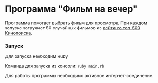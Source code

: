 # Программа "Фильм на вечер"
Программа помогает выбрать фильм для просмотра. При каждом запуске загружает 50 случайных фильмов из [рейтинга топ-500 Кинопоиска](https://www.kinopoisk.ru/top/lists/1/).

### Запуск
Для запуска необходим Ruby

Команда для запуска из консоли: `ruby main.rb`

Для работы программы необходимо активное интернет-соединение.
